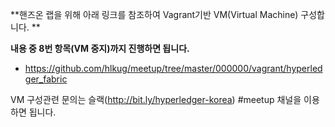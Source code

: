 **핸즈온 랩을 위해 아래 링크를 참조하여 Vagrant기반 VM(Virtual Machine) 구성합니다. **

**내용 중 8번 항목(VM 중지)까지 진행하면 됩니다.**

* https://github.com/hlkug/meetup/tree/master/000000/vagrant/hyperledger_fabric



VM 구성관련 문의는 슬랙(http://bit.ly/hyperledger-korea) #meetup 채널을 이용하면 됩니다.

